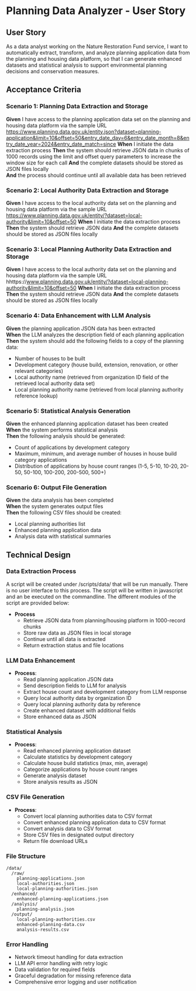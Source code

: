 # Planning Data Analyzer - User Story

## User Story

As a data analyst working on the Nature Restoration Fund service, I want to automatically extract, transform, and analyze planning application data from the planning and housing data platform, so that I can generate enhanced datasets and statistical analysis to support environmental planning decisions and conservation measures.

## Acceptance Criteria

### Scenario 1: Planning Data Extraction and Storage

**Given** I have access to the planning application data set on the planning and housing data platform via the sample URL https://www.planning.data.gov.uk/entity.json?dataset=planning-application&limit=10&offset=50&entry_date_day=6&entry_date_month=8&entry_date_year=2024&entry_date_match=since
**When** I initiate the data extraction process
**Then** the system should retrieve JSON data in chunks of 1000 records using the limit and offset query parameters to increase the window size for each call
**And** the complete datasets should be stored as JSON files locally  
**And** the process should continue until all available data has been retrieved

### Scenario 2: Local Authority Data Extraction and Storage

**Given** I have access to the local authority data set on the planning and housing data platform via the sample URL https://www.planning.data.gov.uk/entity/?dataset=local-authority&limit=10&offset=50
**When** I initiate the data extraction process  
**Then** the system should retrieve JSON data
**And** the complete datasets should be stored as JSON files locally

### Scenario 3: Local Planning Authority Data Extraction and Storage

**Given** I have access to the local authority data set on the planning and housing data platform via the sample URL hhttps://www.planning.data.gov.uk/entity/?dataset=local-planning-authority&limit=10&offset=50
**When** I initiate the data extraction process  
**Then** the system should retrieve JSON data
**And** the complete datasets should be stored as JSON files locally

### Scenario 4: Data Enhancement with LLM Analysis

**Given** the planning application JSON data has been extracted  
**When** the LLM analyzes the description field of each planning application  
**Then** the system should add the following fields to a copy of the planning data:

- Number of houses to be built
- Development category (house build, extension, renovation, or other relevant categories)
- Local authority name (retrieved from organization ID field of the retrieved local authority data set)
- Local planning authority name (retrieved from local planning authority reference lookup)

### Scenario 5: Statistical Analysis Generation

**Given** the enhanced planning application dataset has been created  
**When** the system performs statistical analysis  
**Then** the following analysis should be generated:

- Count of applications by development category
- Maximum, minimum, and average number of houses in house build category applications
- Distribution of applications by house count ranges (1-5, 5-10, 10-20, 20-50, 50-100, 100-200, 200-500, 500+)

### Scenario 6: Output File Generation

**Given** the data analysis has been completed  
**When** the system generates output files  
**Then** the following CSV files should be created:

- Local planning authorities list
- Enhanced planning application data
- Analysis data with statistical summaries

## Technical Design

### Data Extraction Process

A script will be created under /scripts/data/ that will be run manually. There is no user interface to this process. The script will be written in javascript and an be executed on the commandline. The different modules of the script are provided below:

- **Process**
  - Retrieve JSON data from planning/housing platform in 1000-record chunks
  - Store raw data as JSON files in local storage
  - Continue until all data is extracted
  - Return extraction status and file locations

### LLM Data Enhancement

- **Process**:
  - Read planning application JSON data
  - Send description fields to LLM for analysis
  - Extract house count and development category from LLM response
  - Query local authority data by organization ID
  - Query local planning authority data by reference
  - Create enhanced dataset with additional fields
  - Store enhanced data as JSON

### Statistical Analysis

- **Process**:
  - Read enhanced planning application dataset
  - Calculate statistics by development category
  - Calculate house build statistics (max, min, average)
  - Categorize applications by house count ranges
  - Generate analysis dataset
  - Store analysis results as JSON

### CSV File Generation

- **Process**:
  - Convert local planning authorities data to CSV format
  - Convert enhanced planning application data to CSV format
  - Convert analysis data to CSV format
  - Store CSV files in designated output directory
  - Return file download URLs

### File Structure

```
/data/
  /raw/
    planning-applications.json
    local-authorities.json
    local-planning-authorities.json
  /enhanced/
    enhanced-planning-applications.json
  /analysis/
    planning-analysis.json
  /output/
    local-planning-authorities.csv
    enhanced-planning-data.csv
    analysis-results.csv
```

### Error Handling

- Network timeout handling for data extraction
- LLM API error handling with retry logic
- Data validation for required fields
- Graceful degradation for missing reference data
- Comprehensive error logging and user notification
